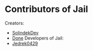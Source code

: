 # Contributors of Jail

Creators:
  - [SolindekDev](https://github.com/SolindekDev/)
  - [Done](https://github.com/D-o-n-e/)
Developers of Jail:
  - [Jedrek0429](https://github.com/jedrek0429)
